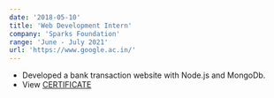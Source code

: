 ```yaml
---
date: '2018-05-10'
title: 'Web Development Intern'
company: 'Sparks Foundation'
range: 'June - July 2021'
url: 'https://www.google.ac.in/'
---
```


- Developed a bank transaction website with Node.js and MongoDb.
- View [CERTIFICATE](https://drive.google.com/)
